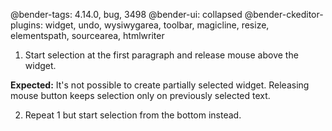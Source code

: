 @bender-tags: 4.14.0, bug, 3498
@bender-ui: collapsed
@bender-ckeditor-plugins: widget, undo, wysiwygarea, toolbar, magicline, resize, elementspath, sourcearea, htmlwriter

1. Start selection at the first paragraph and release mouse above the widget.

**Expected:** It's not possible to create partially selected widget. Releasing mouse button keeps selection only on previously selected text.

2. Repeat 1 but start selection from the bottom instead.
